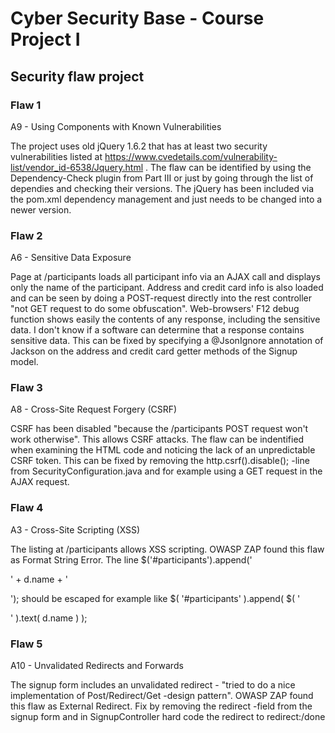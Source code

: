 Cyber Security Base - Course Project I
======================================

Security flaw project
---------------------

### Flaw 1
A9 - Using Components with Known Vulnerabilities

The project uses old jQuery 1.6.2 that has at least two security vulnerabilities listed at https://www.cvedetails.com/vulnerability-list/vendor_id-6538/Jquery.html . The flaw can be identified by using the Dependency-Check plugin from Part III or just by going through the list of dependies and checking their versions. The jQuery has been included via the pom.xml dependency management and just needs to be changed into a newer version.


### Flaw 2
A6 - Sensitive Data Exposure

Page at /participants loads all participant info via an AJAX call and displays only the name of the participant. Address and credit card info is also loaded and can be seen by doing a POST-request directly into the rest controller "not GET request to do some obfuscation". Web-browsers' F12 debug function shows easily the contents of any response, including the sensitive data. I don't know if a software can determine that a response contains sensitive data. This can be fixed by specifying a @JsonIgnore annotation of Jackson on the address and credit card getter methods of the Signup model.


### Flaw 3
A8 - Cross-Site Request Forgery (CSRF)

CSRF has been disabled "because the /participants POST request won't work otherwise". This allows CSRF attacks. The flaw can be indentified when examining the HTML code and noticing the lack of an unpredictable CSRF token. This can be fixed by removing the http.csrf().disable(); -line from SecurityConfiguration.java and for example using a GET request in the AJAX request.


### Flaw 4
A3 - Cross-Site Scripting (XSS)

The listing at /participants allows XSS scripting. OWASP ZAP found this flaw as Format String Error. The line $('#participants').append('<p>' + d.name + '</p>'); should be escaped for example like $( '#participants' ).append( $( '<p />' ).text( d.name ) );


### Flaw 5
A10 - Unvalidated Redirects and Forwards

The signup form includes an unvalidated redirect - "tried to do a nice implementation of Post/Redirect/Get -design pattern". OWASP ZAP found this flaw as External Redirect. Fix by removing the redirect -field from the signup form and in SignupController hard code the redirect to redirect:/done


